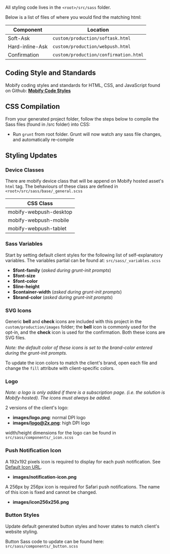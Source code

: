 All styling code lives in the `<root>/src/sass` folder.

Below is a list of files of where you would find the matching html:

|Component		|Location		|
|---------------|---------------|
|Soft-Ask		|`custom/production/softask.html`
|Hard-inline-Ask|`custom/production/webpush.html`
|Confirmation	|`custom/production/confirmation.html`

## Coding Style and Standards

Mobify coding styles and standards for HTML, CSS, and JavaScript found on Github: [**Mobify Code Styles**](https://github.com/mobify/mobify-code-style)

## CSS Compilation

From your generated project folder, follow the steps below to compile the Sass files (found in /src folder) into CSS:

-   Run `grunt` from root folder. Grunt will now watch any sass file changes, and automatically re-compile

## Styling Updates

### Device Classes

There are mobify device class that will be append on Mobify hosted asset's `html` tag. The behaviours of these class are defined in `<root>/src/sass/base/_general.scss`

|CSS Class				|
|-----------------------|
|mobify-webpush-desktop	|
|mobify-webpush-mobile	|
|mobify-webpush-tablet	|

### Sass Variables

Start by setting default client styles for the following list of self-explanatory variables. The variables partial can be found at: `src/sass/_variables.scss`

-   **$font-family** (_asked during grunt-init prompts_)
-   **$font-size**
-   **$font-color**
-   **$line-height**
-   **$container-width** (_asked during grunt-init prompts_)
-   **$brand-color** (_asked during grunt-init prompts_)

### SVG Icons

Generic **bell** and **check** icons are included with this project in the `custom/production/images` folder; the **bell** icon is commonly used for the opt-in, and the **check** icon is used for the confirmation. Both these icons are SVG files.

_Note: the default color of these icons is set to the brand-color entered during the grunt-init prompts._

To update the icon colors to match the client's brand, open each file and change the `fill` attribute with client-specific colors.

### Logo

_Note: a logo is only added if there is a subscription page. (i.e. the solution is Mobify-hosted). The icons must always be added._

2 versions of the client's logo:

-   **images/logo.png**: normal DPI logo
-   **images/logo@2x.png**: high DPI logo

width/height dimensions for the logo can be found in  `src/sass/components/_icon.scss`

### Push Notification Icon

A 192x192 pixels icon is required to display for each push notification. See [Default Icon URL](http://docs.mobify.com/push/main/site_configs/reference/#default_icon_url).

-   **images/notification-icon.png**

A 256px by 256px icon is required for Safari push notifications. The name of this icon is fixed and cannot be changed.

-   **images/icon256x256.png**

### Button Styles

Update default generated button styles and hover states to match client's website styling.

Button Sass code to update can be found here: `src/sass/components/_button.scss`
